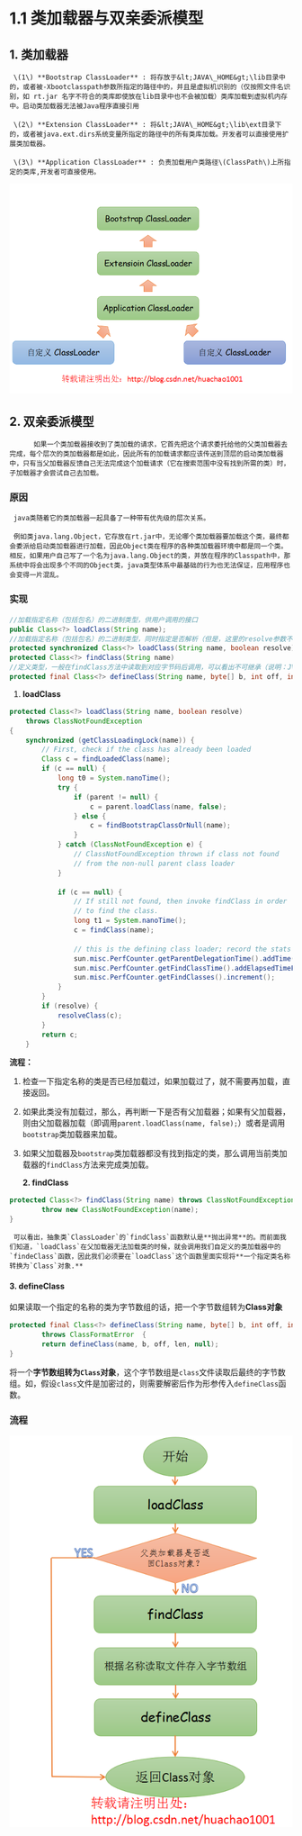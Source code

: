 # 1.1 类加载器与双亲委派模型

## 1. 类加载器

     \(1\) **Bootstrap ClassLoader** : 将存放于&lt;JAVA\_HOME&gt;\lib目录中的，或者被-Xbootclasspath参数所指定的路径中的，并且是虚拟机识别的（仅按照文件名识别，如 rt.jar 名字不符合的类库即使放在lib目录中也不会被加载）类库加载到虚拟机内存中。启动类加载器无法被Java程序直接引用

     \(2\) **Extension ClassLoader** : 将&lt;JAVA\_HOME&gt;\lib\ext目录下的，或者被java.ext.dirs系统变量所指定的路径中的所有类库加载。开发者可以直接使用扩展类加载器。

     \(3\) **Application ClassLoader** : 负责加载用户类路径\(ClassPath\)上所指定的类库,开发者可直接使用。

![&#x7C7B;&#x52A0;&#x8F7D;&#x5668;](../../.gitbook/assets/image%20%28141%29.png)

##  2. 双亲委派模型

          如果一个类加载器接收到了类加载的请求，它首先把这个请求委托给他的父类加载器去完成，每个层次的类加载器都是如此，因此所有的加载请求都应该传送到顶层的启动类加载器中，只有当父加载器反馈自己无法完成这个加载请求（它在搜索范围中没有找到所需的类）时，子加载器才会尝试自己去加载。

### 原因

     java类随着它的类加载器一起具备了一种带有优先级的层次关系。

     例如类java.lang.Object，它存放在rt.jar中，无论哪个类加载器要加载这个类，最终都会委派给启动类加载器进行加载，因此Object类在程序的各种类加载器环境中都是同一个类。相反，如果用户自己写了一个名为java.lang.Object的类，并放在程序的Classpath中，那系统中将会出现多个不同的Object类，java类型体系中最基础的行为也无法保证，应用程序也会变得一片混乱。

### 实现



```java
//加载指定名称（包括包名）的二进制类型，供用户调用的接口
public Class<?> loadClass(String name);
//加载指定名称（包括包名）的二进制类型，同时指定是否解析（但是，这里的resolve参数不一定真正能达到解析的效果），供继承用
protected synchronized Class<?> loadClass(String name, boolean resolve);
protected Class<?> findClass(String name)
//定义类型，一般在findClass方法中读取到对应字节码后调用，可以看出不可继承（说明：JVM已经实现了对应的具体功能，解析对应的字节码，产生对应的内部数据结构放置到方法区，所以无需覆写，直接调用就可以了）
protected final Class<?> defineClass(String name, byte[] b, int off, int len) throws ClassFormatError{}
```

1.  **loadClass**

```java
protected Class<?> loadClass(String name, boolean resolve)
    throws ClassNotFoundException
{
    synchronized (getClassLoadingLock(name)) {
        // First, check if the class has already been loaded
        Class c = findLoadedClass(name);
        if (c == null) {
            long t0 = System.nanoTime();
            try {
                if (parent != null) {
                    c = parent.loadClass(name, false);
                } else {
                    c = findBootstrapClassOrNull(name);
                }
            } catch (ClassNotFoundException e) {
                // ClassNotFoundException thrown if class not found
                // from the non-null parent class loader
            }

            if (c == null) {
                // If still not found, then invoke findClass in order
                // to find the class.
                long t1 = System.nanoTime();
                c = findClass(name);

                // this is the defining class loader; record the stats
                sun.misc.PerfCounter.getParentDelegationTime().addTime(t1 - t0);
                sun.misc.PerfCounter.getFindClassTime().addElapsedTimeFrom(t1);
                sun.misc.PerfCounter.getFindClasses().increment();
            }
        }
        if (resolve) {
            resolveClass(c);
        }
        return c;
    }

```

**流程：**

1. 检查一下指定名称的类是否已经加载过，如果加载过了，就不需要再加载，直接返回。
2. 如果此类没有加载过，那么，再判断一下是否有父加载器；如果有父加载器，则由父加载器加载（即调用`parent.loadClass(name, false);`）或者是调用`bootstrap`类加载器来加载。
3. 如果父加载器及`bootstrap`类加载器都没有找到指定的类，那么调用当前类加载器的`findClass`方法来完成类加载。

    **2. findClass**

```java
protected Class<?> findClass(String name) throws ClassNotFoundException {
        throw new ClassNotFoundException(name);
}
```

     可以看出，抽象类`ClassLoader`的`findClass`函数默认是**抛出异常**的。而前面我们知道，`loadClass`在父加载器无法加载类的时候，就会调用我们自定义的类加载器中的`findeClass`函数，因此我们必须要在`loadClass`这个函数里面实现将**一个指定类名称转换为`Class`对象.**

####     3. defineClass

 如果读取一个指定的名称的类为字节数组的话，把一个字节数组转为**Class对象**

```java
protected final Class<?> defineClass(String name, byte[] b, int off, int len)
        throws ClassFormatError  {
        return defineClass(name, b, off, len, null);
}
```

 将一个**字节数组转为`Class`对象**，这个字节数组是`class`文件读取后最终的字节数组。如，假设`class`文件是加密过的，则需要解密后作为形参传入`defineClass`函数。

### 流程

![ &#x53CC;&#x4EB2;&#x59D4;&#x6D3E;&#x6A21;&#x578B;](../../.gitbook/assets/image%20%28236%29.png)

